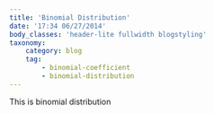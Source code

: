 ```yaml
---
title: 'Binomial Distribution'
date: '17:34 06/27/2014'
body_classes: 'header-lite fullwidth blogstyling'
taxonomy:
    category: blog
    tag:
        - binomial-coefficient
        - binomial-distribution
---
```


This is binomial distribution